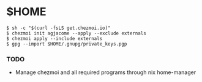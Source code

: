 # \$HOME

```
$ sh -c "$(curl -fsLS get.chezmoi.io)"
$ chezmoi init agjacome --apply --exclude externals
$ chezmoi apply --include externals
$ gpg --import $HOME/.gnupg/private_keys.pgp
```

### TODO

- Manage chezmoi and all required programs through nix home-manager

